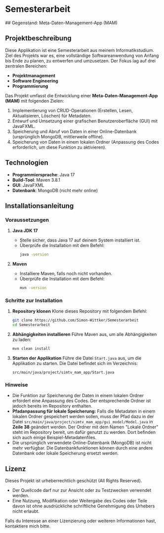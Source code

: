 # Semesterarbeit 

## Gegenstand: Meta-Daten-Management-App (MAM)

## Projektbeschreibung
Diese Applikation ist eine Semesterarbeit aus meinem Informatikstudium. Ziel des Projekts war es, eine vollständige Softwareanwendung von Anfang bis Ende zu planen, zu entwerfen und umzusetzen. Der Fokus lag auf drei zentralen Bereichen:

- **Projektmanagement**
- **Software Engineering**
- **Programmierung**

Das Projekt umfasst die Entwicklung einer **Meta-Daten-Management-App (MAM)** mit folgenden Zielen:

1. Implementierung von CRUD-Operationen (Erstellen, Lesen, Aktualisieren, Löschen) für Metadaten.
2. Entwurf und Umsetzung einer grafischen Benutzeroberfläche (GUI) mit JavaFXML.
3. Speicherung und Abruf von Daten in einer Online-Datenbank (ursprünglich MongoDB, mittlerweile offline).
4. Speicherung von Daten in einem lokalen Ordner (Anpassung des Codes erforderlich, um diese Funktion zu aktivieren).

## Technologien
- **Programmiersprache**: Java 17
- **Build-Tool**: Maven 3.8.1
- **GUI**: JavaFXML
- **Datenbank**: MongoDB (nicht mehr online)

## Installationsanleitung

### Voraussetzungen
1. **Java JDK 17**
   - Stelle sicher, dass Java 17 auf deinem System installiert ist.
   - Überprüfe die Installation mit dem Befehl:
     ```bash
     java -version
     ```

2. **Maven**
   - Installiere Maven, falls noch nicht vorhanden.
   - Überprüfe die Installation mit dem Befehl:
     ```bash
     mvn -version
     ```

### Schritte zur Installation
1. **Repository klonen**
   Klone dieses Repository mit folgendem Befehl:
   ```bash
   git clone https://github.com/Simon-Wittker/Semesterarbeit
   cd Semesterarbeit
   ```

2. **Abhängigkeiten installieren**
   Führe Maven aus, um alle Abhängigkeiten zu laden:
   ```bash
   mvn clean install
   ```

3. **Starten der Applikation**
   Führe die Datei `Start.java` aus, um die Applikation zu starten. Die Datei befindet sich im Verzeichnis:
   ```plaintext
   src/main/java/project/simtv_mam_app/Start.java
   ```

### Hinweise
- Die Funktion zur Speicherung der Daten in einem lokalen Ordner erfordert eine Anpassung des Codes. Der entsprechende Ordner ist jedoch bereits im Repository enthalten.
- **Pfadanpassung für lokale Speicherung:** Falls die Metadaten in einem lokalen Ordner gespeichert werden sollen, muss der Pfad dazu in der Datei `src/main/java/project/simtv_mam_app/gui_model/Model.java` in **Zeile 38** geändert werden. Der Ordner mit dem Namen "Lokale Ordner" steht im Repository bereit, um dafür genutzt zu werden. Dort befinden sich auch einige Beispiel-Metadatenfiles.
- Die ursprünglich verwendete Online-Datenbank (MongoDB) ist nicht mehr verfügbar. Die Datenbankfunktionen können durch eine andere Datenbank oder lokale Speicherung ersetzt werden.

## Lizenz

Dieses Projekt ist urheberrechtlich geschützt (All Rights Reserved).

- Der Quellcode darf nur zur Ansicht oder zu Testzwecken verwendet werden.
- Eine Nutzung, Modifikation oder Weitergabe des Codes oder Teile davon ist ohne ausdrückliche schriftliche Genehmigung des Urhebers nicht erlaubt.

Falls du Interesse an einer Lizenzierung oder weiteren Informationen hast, kontaktiere mich bitte.


